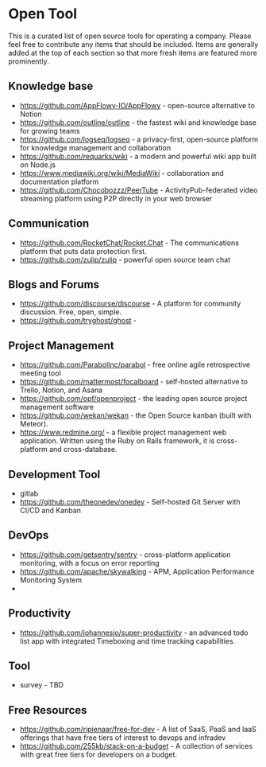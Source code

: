 # Open Tool

This is a curated list of open source tools for operating a company. Please feel free to contribute any items that should be included. Items are generally added at the top of each section so that more fresh items are featured more prominently.


## Knowledge base
- https://github.com/AppFlowy-IO/AppFlowy - open-source alternative to Notion
- https://github.com/outline/outline - the fastest wiki and knowledge base for growing teams
- https://github.com/logseq/logseq - a privacy-first, open-source platform for knowledge management and collaboration
- https://github.com/requarks/wiki - a modern and powerful wiki app built on Node.js
- https://www.mediawiki.org/wiki/MediaWiki - collaboration and documentation platform
- https://github.com/Chocobozzz/PeerTube - ActivityPub-federated video streaming platform using P2P directly in your web browser

## Communication
- https://github.com/RocketChat/Rocket.Chat - The communications platform that puts data protection first.
- https://github.com/zulip/zulip - powerful open source team chat

## Blogs and Forums
- https://github.com/discourse/discourse - A platform for community discussion. Free, open, simple.
- https://github.com/tryghost/ghost - 

## Project Management

- https://github.com/ParabolInc/parabol - free online agile retrospective meeting tool
- https://github.com/mattermost/focalboard - self-hosted alternative to Trello, Notion, and Asana
- https://github.com/opf/openproject - the leading open source project management software
- https://github.com/wekan/wekan - the Open Source kanban (built with Meteor).
- https://www.redmine.org/ - a flexible project management web application. Written using the Ruby on Rails framework, it is cross-platform and cross-database.

## Development Tool
- gitlab
- https://github.com/theonedev/onedev - Self-hosted Git Server with CI/CD and Kanban

## DevOps
- https://github.com/getsentry/sentry - cross-platform application monitoring, with a focus on error reporting
- https://github.com/apache/skywalking - APM, Application Performance Monitoring System
- 

## Productivity
- https://github.com/johannesjo/super-productivity - an advanced todo list app with integrated Timeboxing and time tracking capabilities.

## Tool
- survey - TBD

## Free Resources
- https://github.com/ripienaar/free-for-dev - A list of SaaS, PaaS and IaaS offerings that have free tiers of interest to devops and infradev
- https://github.com/255kb/stack-on-a-budget - A collection of services with great free tiers for developers on a budget.
